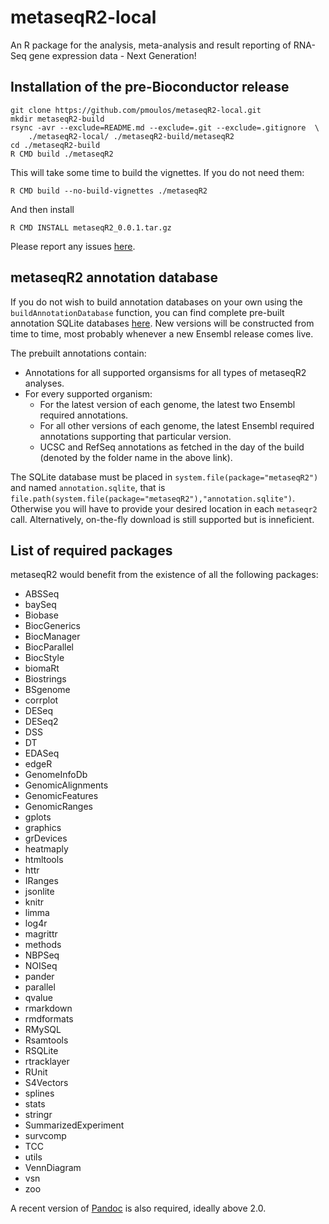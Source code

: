 # metaseqR2-local

An R package for the analysis, meta-analysis and result reporting of RNA-Seq gene expression data - Next Generation!

## Installation of the pre-Bioconductor release

```
git clone https://github.com/pmoulos/metaseqR2-local.git
mkdir metaseqR2-build
rsync -avr --exclude=README.md --exclude=.git --exclude=.gitignore  \
    ./metaseqR2-local/ ./metaseqR2-build/metaseqR2
cd ./metaseqR2-build
R CMD build ./metaseqR2
```

This will take some time to build the vignettes. If you do not need them:

```
R CMD build --no-build-vignettes ./metaseqR2
```

And then install

```
R CMD INSTALL metaseqR2_0.0.1.tar.gz
```

Please report any issues [here](https://github.com/pmoulos/metaseqR2-local/issues). 

## metaseqR2 annotation database

If you do not wish to build annotation databases on your own using the
```buildAnnotationDatabase``` function, you can find complete pre-built 
annotation SQLite databases [here](https://drive.google.com/drive/folders/15lOY9PBggCcaoohO_0rQTvExXenqah55?usp=sharing). New versions will be constructed from time to time, most probably
whenever a new Ensembl release comes live.

The prebuilt annotations contain:

* Annotations for all supported organsisms for all types of metaseqR2 analyses.
* For every supported organism:
  + For the latest version of each genome, the latest two Ensembl required
  annotations.
  + For all other versions of each genome, the latest Ensembl required
  annotations supporting that particular version.
  + UCSC and RefSeq annotations as fetched in the day of the build (denoted
  by the folder name in the above link).
  
The SQLite database must be placed in ```system.file(package="metaseqR2")``` and
named ```annotation.sqlite```, that is
```file.path(system.file(package="metaseqR2"),"annotation.sqlite")```. Otherwise
you will have to provide your desired location in each ```metaseqr2``` call.
Alternatively, on-the-fly download is still supported but is inneficient.

## List of required packages

metaseqR2 would benefit from the existence of all the following packages:

* ABSSeq
* baySeq
* Biobase
* BiocGenerics
* BiocManager
* BiocParallel
* BiocStyle
* biomaRt
* Biostrings
* BSgenome
* corrplot
* DESeq
* DESeq2
* DSS
* DT
* EDASeq
* edgeR
* GenomeInfoDb
* GenomicAlignments
* GenomicFeatures
* GenomicRanges
* gplots
* graphics
* grDevices
* heatmaply
* htmltools
* httr
* IRanges
* jsonlite
* knitr
* limma
* log4r
* magrittr
* methods
* NBPSeq
* NOISeq
* pander
* parallel
* qvalue
* rmarkdown
* rmdformats
* RMySQL
* Rsamtools
* RSQLite
* rtracklayer
* RUnit
* S4Vectors
* splines
* stats
* stringr
* SummarizedExperiment
* survcomp
* TCC
* utils
* VennDiagram
* vsn
* zoo

A recent version of [Pandoc](https://pandoc.org/) is also required, ideally
above 2.0.
